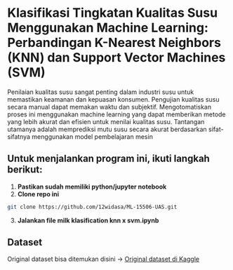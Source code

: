 ﻿# Klasifikasi Tingkatan Kualitas Susu Menggunakan Machine Learning: Perbandingan K-Nearest Neighbors (KNN) dan Support Vector Machines (SVM)

Penilaian kualitas susu sangat penting dalam industri susu untuk memastikan keamanan dan kepuasan konsumen. Pengujian kualitas susu secara manual dapat memakan waktu dan subjektif. Mengotomatiskan proses ini menggunakan machine learning yang dapat memberikan metode yang lebih akurat dan efisien untuk menilai kualitas susu. Tantangan utamanya adalah memprediksi mutu susu secara akurat berdasarkan sifat-sifatnya menggunakan model pembelajaran mesin

## Untuk menjalankan program ini, ikuti langkah berikut:

1. **Pastikan sudah memiliki python/jupyter notebook**
2. **Clone repo ini**

```bash
git clone https://github.com/12widasa/ML-15506-UAS.git
```

3. **Jalankan file milk klasification knn x svm.ipynb**

## Dataset

Original dataset bisa ditemukan disini -> [Original dataset di Kaggle](https://www.kaggle.com/datasets/cpluzshrijayan/milkquality)

